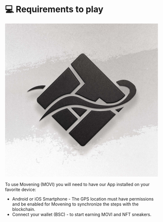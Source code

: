 # 💻 Requirements to play

![](<../.gitbook/assets/TEAM MOVENING2.jpg>)

To use Movening (MOVI) you will need to have our App installed on your favorite device:

* Android or iOS Smartphone - The GPS location must have permissions and be enabled for Movening to synchronize the steps with the blockchain.
* Connect your wallet (BSC) - to start earning MOVI and NFT sneakers.

